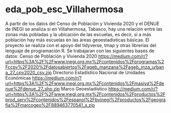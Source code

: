 # eda_pob_esc_Villahermosa
A partir de los datos del Censo de Población y Vivienda 2020 y el DENUE de INEGI se analiza si en Villahermosa, Tabasco, hay una relación entre las zonas más pobladas y la ubicación de las escuelas, es decir, si a más población hay más escuelas en las áreas geoestadisticas básicas. El proyecto se realiza con el apoyo del tidyverse, tmap y otras librerías del lenguaje de programación R. 
Se trabajaran con las siguientes bases de datos: 
Censo de Población y Vivienda 2020 https://medium.com/r/?url=https%3A%2F%2Fwww.inegi.org.mx%2Fcontenidos%2Fprogramas%2Fccpv%2F2020%2Fdatosabiertos%2Fageb_manzana%2Fageb_mza_urbana_27_cpv2020_csv.zip
Directorio Estadístico Nacional de Unidades Económicas https://medium.com/r/?url=https%3A%2F%2Fwww.inegi.org.mx%2Fcontenidos%2Fmasiva%2Fdenue%2Fdenue_27_shp.zip
Marco Geoestadístico https://medium.com/r/?url=https%3A%2F%2Fwww.inegi.org.mx%2Fcontenidos%2Fproductos%2Fprod_serv%2Fcontenidos%2Fespanol%2Fbvinegi%2Fproductos%2Fgeografia%2Fmarcogeo%2F889463770541_s.zip
